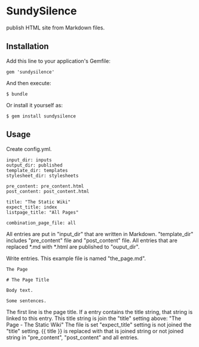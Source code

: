 # SundySilence

publish HTML site from Markdown files.

## Installation

Add this line to your application's Gemfile:

    gem 'sundysilence'

And then execute:

    $ bundle

Or install it yourself as:

    $ gem install sundysilence

## Usage

Create config.yml.

    input_dir: inputs
    output_dir: published
    template_dir: templates
    stylesheet_dir: stylesheets
    
    pre_content: pre_content.html
    post_content: post_content.html
    
    title: "The Static Wiki"
    expect_title: index
    listpage_title: "All Pages"
    
    combination_page_file: all

All entries are put in "input_dir" that are written in Markdown.
"template_dir" includes "pre_content" file and "post_content" file.
All entries that are replaced *.md with *.html are published to "ouput_dir".

Write entries.
This example file is named "the_page.md".

    The Page
    
    # The Page Title
    
    Body text.
    
    Some sentences.

The first line is the page title.
If a entry contains the title string,
that string is linked to this entry.
This title string is join the "title" setting above: "The Page - The Static Wiki"
The file is set "expect_title" setting is not joined the "title" setting.
{{ title }} is replaced with that is joined string or not joined string
in "pre_content", "post_content" and all entries.



